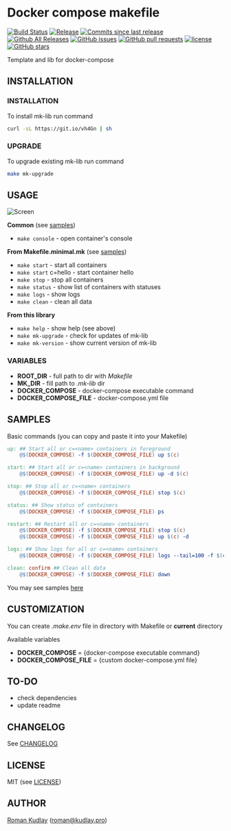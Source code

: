 # Docker compose makefile
[![Build Status](https://travis-ci.org/dgarana/docker-compose-makefile.svg?branch=master)](https://travis-ci.org/dgarana/docker-compose-makefile)
[![Release](https://img.shields.io/github/release/dgarana/docker-compose-makefile.svg)](https://github.com/dgarana/docker-compose-makefile/releases/latest)
[![Commits since last release](https://img.shields.io/github/commits-since/dgarana/docker-compose-makefile/latest.svg)](https://github.com/dgarana/docker-compose-makefile/commits/master)
[![Github All Releases](https://img.shields.io/github/downloads/dgarana/docker-compose-makefile/total.svg)](https://github.com/dgarana/docker-compose-makefile)
[![GitHub issues](https://img.shields.io/github/issues/dgarana/docker-compose-makefile.svg)](https://github.com/dgarana/docker-compose-makefile/issues)
[![GitHub pull requests](https://img.shields.io/github/issues-pr/dgarana/docker-compose-makefile.svg)](https://github.com/dgarana/docker-compose-makefile/pulls)
[![license](https://img.shields.io/github/license/dgarana/docker-compose-makefile.svg)](https://github.com/dgarana/docker-compose-makefile/blob/master/LICENSE)
[![GitHub stars](https://img.shields.io/github/stars/dgarana/docker-compose-makefile.svg?style=social&label=Stars)](https://github.com/dgarana/docker-compose-makefile/stargazers)

Template and lib for docker-compose

## INSTALLATION
### INSTALLATION
To install mk-lib run command
```bash
curl -sL https://git.io/vh4Gn | sh
```

### UPGRADE
To upgrade existing mk-lib run command
```bash
make mk-upgrade
```

## USAGE
![Screen](https://raw.githubusercontent.com/dgarana/docker-compose-makefile/master/docs/screencast.gif)

**Common** (see [samples](https://github.com/dgarana/docker-compose-makefile/tree/master/samples))
- `make console` - open container's console

**From Makefile.minimal.mk** (see [samples](https://github.com/dgarana/docker-compose-makefile/tree/master/samples))
- `make start` - start all containers
- `make start` c=hello - start container hello
- `make stop` - stop all containers
- `make status` - show list of containers with statuses
- `make logs` - show logs
- `make clean` - clean all data

**From this library**
- `make help` - show help (see above)
- `make mk-upgrade` - check for updates of mk-lib
- `make mk-version` - show current version of mk-lib

### VARIABLES
* **ROOT_DIR** - full path to dir with *Makefile*
* **MK_DIR** - fill path to *.mk-lib* dir
* **DOCKER_COMPOSE** - docker-compose executable command
* **DOCKER_COMPOSE_FILE** - docker-compose.yml file 

## SAMPLES

Basic commands (you can copy and paste it into your Makefile)

```makefile
up: ## Start all or c=<name> containers in foreground
	@$(DOCKER_COMPOSE) -f $(DOCKER_COMPOSE_FILE) up $(c)

start: ## Start all or c=<name> containers in background
	@$(DOCKER_COMPOSE) -f $(DOCKER_COMPOSE_FILE) up -d $(c)

stop: ## Stop all or c=<name> containers
	@$(DOCKER_COMPOSE) -f $(DOCKER_COMPOSE_FILE) stop $(c)

status: ## Show status of containers
	@$(DOCKER_COMPOSE) -f $(DOCKER_COMPOSE_FILE) ps

restart: ## Restart all or c=<name> containers
	@$(DOCKER_COMPOSE) -f $(DOCKER_COMPOSE_FILE) stop $(c)
	@$(DOCKER_COMPOSE) -f $(DOCKER_COMPOSE_FILE) up $(c) -d

logs: ## Show logs for all or c=<name> containers
	@$(DOCKER_COMPOSE) -f $(DOCKER_COMPOSE_FILE) logs --tail=100 -f $(c)

clean: confirm ## Clean all data
	@$(DOCKER_COMPOSE) -f $(DOCKER_COMPOSE_FILE) down
```
You may see samples [here](https://github.com/dgarana/docker-compose-makefile/tree/master/samples)

## CUSTOMIZATION
You can create _.make.env_ file in directory with Makefile or **current** directory

Available variables

* **DOCKER_COMPOSE** = {docker-compose executable command}
* **DOCKER_COMPOSE_FILE** = {custom docker-compose.yml file}

## TO-DO
- check dependencies
- update readme

## CHANGELOG
See [CHANGELOG](CHANGELOG.md)

## LICENSE
MIT (see [LICENSE](LICENSE))

## AUTHOR
[Roman Kudlay](http://roman.kudlay.pro) ([roman@kudlay.pro](mailto:roman@kudlay.pro))
